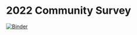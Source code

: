 # 2022 Community Survey

[![Binder](https://mybinder.org/badge_logo.svg)](https://mybinder.org/v2/gh/ohbm-comcom/2022-community-survey/HEAD?labpath=model_outputs.md)